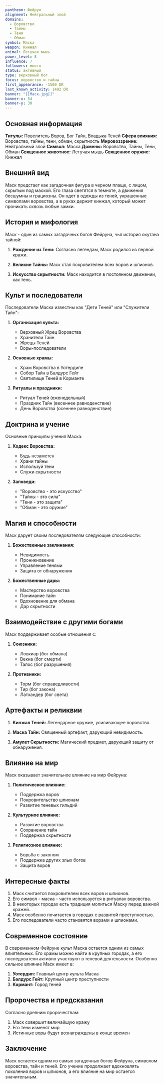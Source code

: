 ```yaml
---
pantheon: Фейрун
alignment: Нейтральный злой
domains:
  - Воровство
  - Тайны
  - Тени
  - Обман
symbol: Маска
weapon: Кинжал
animal: Летучая мышь
power_level: 8
influence: 7
followers: много
status: активный
type: верховный бог
focus: воровство и тайны
first_appearance: -1500 DR
last_known_activity: 1492 DR
banner: "[[Маск.jpg]]"
banner-x: 54
banner-y: 30
---
```


## Основная информация

**Титулы:** Повелитель Воров, Бог Тайн, Владыка Теней
**Сфера влияния:** Воровство, тайны, тени, обман, скрытность
**Мировоззрение:** Нейтральный злой
**Символ:** Маска
**Домены:** Воровство, Тайны, Тени, Обман
**Священное животное:** Летучая мышь
**Священное оружие:** Кинжал

## Внешний вид

Маск предстает как загадочная фигура в черном плаще, с лицом, скрытым под маской. Его глаза светятся в темноте, а движения бесшумны и грациозны. Он одет в одежды из теней, украшенные символами воровства, а в руках держит кинжал, который может проникать сквозь любые замки.

## История и мифология

Маск - один из самых загадочных богов Фейруна, чья история окутана тайной:

1. **Рождение из Тени:** Согласно легендам, Маск родился из первой кражи.

2. **Великие Тайны:** Маск стал покровителем всех воров и шпионов.

3. **Искусство скрытности:** Маск находится в постоянном движении, как тень.

## Культ и последователи

Последователи Маска известны как "Дети Теней" или "Служители Тайн":

1. **Организация культа:**

   - Верховный Жрец Воровства
   - Хранители Тайн
   - Жрецы Теней
   - Воры-последователи

2. **Основные храмы:**

   - Храм Воровства в Уотердипе
   - Собор Тайн в Балдурс Гейт
   - Святилище Теней в Корманте

3. **Ритуалы и праздники:**
   - Ритуал Теней (еженедельный)
   - Праздник Тайн (весеннее равноденствие)
   - День Воровства (осеннее равноденствие)

## Доктрина и учение

Основные принципы учения Маска:

1. **Кодекс Воровства:**

   - Будь незаметен
   - Храни тайны
   - Используй тени
   - Служи скрытности

2. **Заповеди:**
   - "Воровство - это искусство"
   - "Тайны - это сила"
   - "Тени - это защита"
   - "Обман - это оружие"

## Магия и способности

Маск дарует своим последователям следующие способности:

1. **Божественные заклинания:**

   - Невидимость
   - Проникновение
   - Управление тенями
   - Защита от обнаружения

2. **Божественные дары:**
   - Мастерство воровства
   - Понимание тайн
   - Вдохновение для обмана
   - Дар скрытности

## Взаимодействие с другими богами

Маск поддерживает особые отношения с:

1. **Союзники:**

   - Ловкиар (бог обмана)
   - Векна (бог смерти)
   - Талос (бог разрушения)

2. **Противники:**
   - Торм (бог справедливости)
   - Тир (бог закона)
   - Латхандер (бог света)

## Артефакты и реликвии

1. **Кинжал Теней:** Легендарное оружие, усиливающее воровство.

2. **Маска Тайн:** Священный артефакт, дарующий невидимость.

3. **Амулет Скрытности:** Магический предмет, дарующий защиту от обнаружения.

## Влияние на мир

Маск оказывает значительное влияние на мир Фейруна:

1. **Политическое влияние:**

   - Поддержка воров
   - Покровительство шпионам
   - Развитие теневых гильдий

2. **Культурное влияние:**

   - Развитие воровства
   - Сохранение тайн
   - Поддержка скрытности

3. **Религиозное влияние:**
   - Борьба с законом
   - Поддержка других злых богов
   - Защита воров

## Интересные факты

1. Маск считается покровителем всех воров и шпионов.
2. Его символ - маска - часто используется в ритуалах воровства.
3. В некоторых городах есть традиция молиться Маску перед важной кражей.
4. Маск особенно почитается в городах с развитой преступностью.
5. Его последователи часто становятся ворами и шпионами.

## Современное состояние

В современном Фейруне культ Маска остается одним из самых влиятельных. Его храмы можно найти в крупных городах, а его последователи активно участвуют в теневой деятельности. Особенно сильное влияние Маск имеет в:

1. **Уотердип:** Главный центр культа Маска
2. **Балдурс Гейт:** Крупный центр преступности
3. **Кормант:** Город теней

## Пророчества и предсказания

Согласно древним пророчествам:

1. Маск совершит величайшую кражу
2. Его тени изменят мир
3. Истинные воры будут вознаграждены в конце времен

## Заключение

Маск остается одним из самых загадочных богов Фейруна, символом воровства, тайн и теней. Его учение продолжает вдохновлять поколения воров и шпионов, а его влияние на мир остается значительным.
